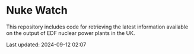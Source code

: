 # Nuke Watch

This repository includes code for retrieving the latest information available on the output of EDF nuclear power plants in the UK.

Last updated: 2024-09-12 02:07